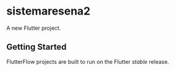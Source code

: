 # sistemaresena2

A new Flutter project.

## Getting Started

FlutterFlow projects are built to run on the Flutter _stable_ release.
